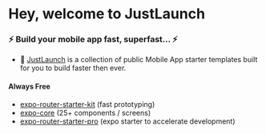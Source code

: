 # Hey, welcome to JustLaunch

### ⚡ Build your mobile app fast, superfast... ⚡
- 📱 [JustLaunch](https://justlaunch.app) is a collection of public Mobile App starter templates built for you to build faster then ever.

#### Always Free
- [expo-router-starter-kit](https://github.com/justlaunch-app/expo-router-starter-kit) (fast prototyping)
- [expo-core](https://github.com/justlaunch-app/core) (25+ components / screens)
- [expo-router-starter-pro](https://github.com/justlaunch-app/expo-router-starter-pro) (expo starter to accelerate development)
